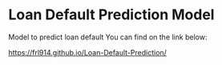 # Loan Default Prediction Model

Model to predict loan default 
You can find on the link below:

 https://frl914.github.io/Loan-Default-Prediction/
